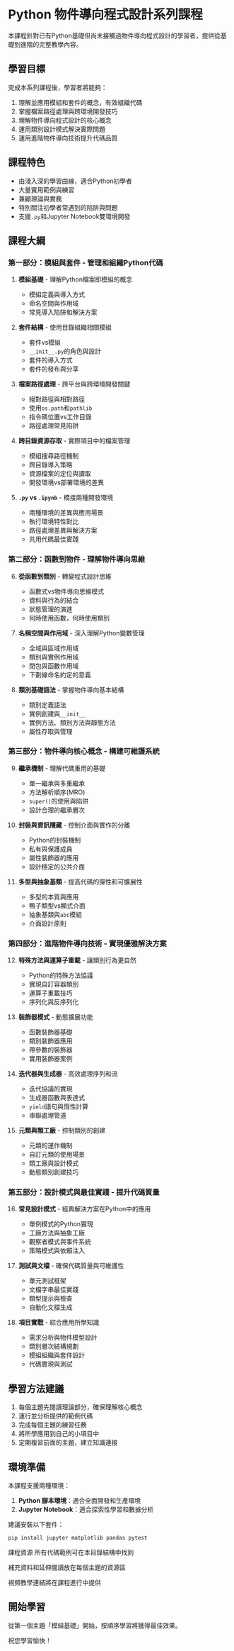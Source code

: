 # Python 物件導向程式設計系列課程

本課程針對已有Python基礎但尚未接觸過物件導向程式設計的學習者，提供從基礎到進階的完整教學內容。

## 學習目標

完成本系列課程後，學習者將能夠：

1. 理解並應用模組和套件的概念，有效組織代碼
2. 掌握檔案路徑處理與跨環境開發技巧
3. 理解物件導向程式設計的核心概念
4. 運用類別設計模式解決實際問題
5. 運用進階物件導向技術提升代碼品質

## 課程特色

- 由淺入深的學習曲線，適合Python初學者
- 大量實用範例與練習
- 兼顧理論與實務
- 特別關注初學者常遇到的陷阱與問題
- 支援`.py`和Jupyter Notebook雙環境開發

## 課程大綱

### 第一部分：模組與套件 - 管理和組織Python代碼

1. **模組基礎** - 理解Python檔案即模組的概念
   - 模組定義與導入方式
   - 命名空間與作用域
   - 常見導入陷阱和解決方案

2. **套件結構** - 使用目錄組織相關模組
   - 套件vs模組
   - `__init__.py`的角色與設計
   - 套件的導入方式
   - 套件的發布與分享

3. **檔案路徑處理** - 跨平台與跨環境開發關鍵
   - 絕對路徑與相對路徑
   - 使用`os.path`和`pathlib`
   - 指令碼位置vs工作目錄
   - 路徑處理常見陷阱

4. **跨目錄資源存取** - 實際項目中的檔案管理
   - 模組搜尋路徑機制
   - 跨目錄導入策略
   - 資源檔案的定位與讀取
   - 開發環境vs部署環境的差異

5. **`.py` vs `.ipynb`** - 橋接兩種開發環境
   - 兩種環境的差異與應用場景
   - 執行環境特性對比
   - 路徑處理差異與解決方案
   - 共用代碼最佳實踐

### 第二部分：函數到物件 - 理解物件導向思維

6. **從函數到類別** - 轉變程式設計思維
   - 函數式vs物件導向思維模式
   - 資料與行為的結合
   - 狀態管理的演進
   - 何時使用函數，何時使用類別

7. **名稱空間與作用域** - 深入理解Python變數管理
   - 全域與區域作用域
   - 類別與實例作用域
   - 閉包與函數作用域
   - 下劃線命名約定的意義

8. **類別基礎語法** - 掌握物件導向基本結構
   - 類別定義語法
   - 實例創建與`__init__`
   - 實例方法、類別方法與靜態方法
   - 屬性存取與管理

### 第三部分：物件導向核心概念 - 構建可維護系統

9. **繼承機制** - 理解代碼重用的基礎
   - 單一繼承與多重繼承
   - 方法解析順序(MRO)
   - `super()`的使用與陷阱
   - 設計合理的繼承層次

10. **封裝與資訊隱藏** - 控制介面與實作的分離
    - Python的封裝機制
    - 私有與保護成員
    - 屬性裝飾器的應用
    - 設計穩定的公共介面

11. **多型與抽象基類** - 提高代碼的彈性和可擴展性
    - 多型的本質與應用
    - 鴨子類型vs顯式介面
    - 抽象基類與`abc`模組
    - 介面設計原則

### 第四部分：進階物件導向技術 - 實現優雅解決方案

12. **特殊方法與運算子重載** - 讓類別行為更自然
    - Python的特殊方法協議
    - 實現自訂容器類別
    - 運算子重載技巧
    - 序列化與反序列化

13. **裝飾器模式** - 動態擴展功能
    - 函數裝飾器基礎
    - 類別裝飾器應用
    - 帶參數的裝飾器
    - 實用裝飾器案例

14. **迭代器與生成器** - 高效處理序列和流
    - 迭代協議的實現
    - 生成器函數與表達式
    - `yield`語句與惰性計算
    - 串聯處理管道

15. **元類與類工廠** - 控制類別的創建
    - 元類的運作機制
    - 自訂元類的使用場景
    - 類工廠與設計模式
    - 動態類別創建技巧

### 第五部分：設計模式與最佳實踐 - 提升代碼質量

16. **常見設計模式** - 經典解決方案在Python中的應用
    - 單例模式的Python實現
    - 工廠方法與抽象工廠
    - 觀察者模式與事件系統
    - 策略模式與依賴注入

17. **測試與文檔** - 確保代碼質量與可維護性
    - 單元測試框架
    - 文檔字串最佳實踐
    - 類型提示與檢查
    - 自動化文檔生成

18. **項目實戰** - 綜合應用所學知識
    - 需求分析與物件模型設計
    - 類別層次結構規劃
    - 模組組織與套件設計
    - 代碼實現與測試

## 學習方法建議

1. 每個主題先閱讀理論部分，確保理解核心概念
2. 運行並分析提供的範例代碼
3. 完成每個主題的練習任務
4. 將所學應用到自己的小項目中
5. 定期複習前面的主題，建立知識連接

## 環境準備

本課程支援兩種環境：

1. **Python 腳本環境**：適合全面開發和生產環境
2. **Jupyter Notebook**：適合探索性學習和數據分析

建議安裝以下套件：

```bash
pip install jupyter matplotlib pandas pytest
```

課程資源
所有代碼範例可在本目錄結構中找到

補充資料和延伸閱讀放在每個主題的資源區

視頻教學連結將在課程進行中提供


## 開始學習
從第一個主題「模組基礎」開始，按順序學習將獲得最佳效果。

祝您學習愉快！